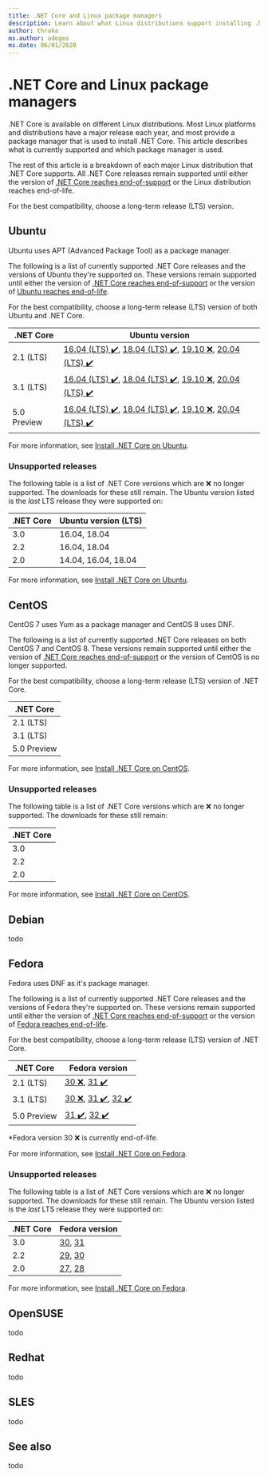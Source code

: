 ```yaml
---
title: .NET Core and Linux package managers
description: Learn about what Linux distributions support installing .NET Core on Linux through a package manager.
author: thraka
ms.author: adegeo
ms.date: 06/01/2020
---
```


# .NET Core and Linux package managers

.NET Core is available on different Linux distributions. Most Linux platforms and distributions have a major release each year, and most provide a package manager that is used to install .NET Core. This article describes what is currently supported and which package manager is used.

The rest of this article is a breakdown of each major Linux distribution that .NET Core supports. All .NET Core releases remain supported until either the version of [.NET Core reaches end-of-support](https://dotnet.microsoft.com/platform/support/policy/dotnet-core) or the Linux distribution reaches end-of-life.

For the best compatibility, choose a long-term release (LTS) version.

## Ubuntu

Ubuntu uses APT (Advanced Package Tool) as a package manager.

The following is a list of currently supported .NET Core releases and the versions of Ubuntu they're supported on. These versions remain supported until either the version of [.NET Core reaches end-of-support](https://dotnet.microsoft.com/platform/support/policy/dotnet-core) or the version of [Ubuntu reaches end-of-life](https://wiki.ubuntu.com/Releases).

For the best compatibility, choose a long-term release (LTS) version of both Ubuntu and .NET Core.

| .NET Core   | Ubuntu version                                           |
|-------------|----------------------------------------------------------|
| 2.1 (LTS)   | [16.04 (LTS) ✔️](linux-ubuntu.md#1604-), [18.04 (LTS) ✔️](linux-ubuntu.md#1804-), [19.10 ❌](linux-ubuntu.md#1910-), [20.04 (LTS) ✔️](linux-ubuntu.md#2004-) |
| 3.1 (LTS)   | [16.04 (LTS) ✔️](linux-ubuntu.md#1604-), [18.04 (LTS) ✔️](linux-ubuntu.md#1804-), [19.10 ❌](linux-ubuntu.md#1910-), [20.04 (LTS) ✔️](linux-ubuntu.md#2004-) |
| 5.0 Preview | [16.04 (LTS) ✔️](linux-ubuntu.md#1604-), [18.04 (LTS) ✔️](linux-ubuntu.md#1804-), [19.10 ❌](linux-ubuntu.md#1910-), [20.04 (LTS) ✔️](linux-ubuntu.md#2004-) |

For more information, see [Install .NET Core on Ubuntu](linux-ubuntu.md).

### Unsupported releases

The following table is a list of .NET Core versions which are ❌ no longer supported. The downloads for these still remain. The Ubuntu version listed is the *last* LTS release they were supported on:

| .NET Core | Ubuntu version (LTS) |
|-----------|----------------------|
| 3.0       | 16.04, 18.04         |
| 2.2       | 16.04, 18.04         |
| 2.0       | 14.04, 16.04, 18.04  |

For more information, see [Install .NET Core on Ubuntu](linux-ubuntu.md).

## CentOS

CentOS 7 uses Yum as a package manager and CentOS 8 uses DNF.

The following is a list of currently supported .NET Core releases on both CentOS 7 and CentOS 8. These versions remain supported until either the version of [.NET Core reaches end-of-support](https://dotnet.microsoft.com/platform/support/policy/dotnet-core) or the version of CentOS is no longer supported.

For the best compatibility, choose a long-term release (LTS) version of .NET Core.

| .NET Core   |
|-------------|
| 2.1 (LTS)   |
| 3.1 (LTS)   |
| 5.0 Preview |

For more information, see [Install .NET Core on CentOS](linux-centos.md).

### Unsupported releases

The following table is a list of .NET Core versions which are ❌ no longer supported. The downloads for these still remain:

| .NET Core |
|-----------|
| 3.0       |
| 2.2       |
| 2.0       |

For more information, see [Install .NET Core on CentOS](linux-centos.md).

## Debian

todo

## Fedora

Fedora uses DNF as it's package manager.

The following is a list of currently supported .NET Core releases and the versions of Fedora they're supported on. These versions remain supported until either the version of [.NET Core reaches end-of-support](https://dotnet.microsoft.com/platform/support/policy/dotnet-core) or the version of [Fedora reaches end-of-life](https://fedoraproject.org/wiki/End_of_life).

For the best compatibility, choose a long-term release (LTS) version of .NET Core.

| .NET Core   | Fedora version |
|-------------|----------------|
| 2.1 (LTS)   | [30 ❌](linux-fedora.md#fedora-30-), [31 ✔️](linux-fedora.md#fedora-31-)        |
| 3.1 (LTS)   | [30 ❌](linux-fedora.md#fedora-30-), [31 ✔️](linux-fedora.md#fedora-31-), [32 ✔️](linux-fedora.md#fedora-32-)    |
| 5.0 Preview | [31 ✔️](linux-fedora.md#fedora-31-), [32 ✔️](linux-fedora.md#fedora-32-)         |

*Fedora version 30 ❌ is currently end-of-life.

For more information, see [Install .NET Core on Fedora](linux-fedora.md).

### Unsupported releases

The following table is a list of .NET Core versions which are ❌ no longer supported. The downloads for these still remain. The Ubuntu version listed is the *last* LTS release they were supported on:

| .NET Core | Fedora version |
|-----------|----------------|
| 3.0       | [30](linux-fedora.md#fedora-30-), [31](linux-fedora.md#fedora-31-)         |
| 2.2       | [29](linux-fedora.md#fedora-29-), [30](linux-fedora.md#fedora-30-)         |
| 2.0       | [27](linux-fedora.md#fedora-27-), [28](linux-fedora.md#fedora-28-)         |

For more information, see [Install .NET Core on Fedora](linux-fedora.md).

## OpenSUSE

todo

## Redhat

todo

## SLES

todo

## See also

todo
